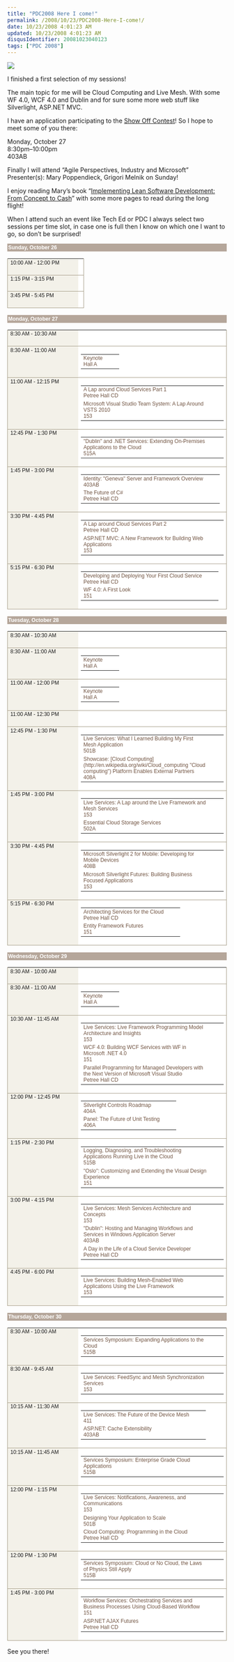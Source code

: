 ```yaml
---
title: "PDC2008 Here I come!"
permalink: /2008/10/23/PDC2008-Here-I-come!/
date: 10/23/2008 4:01:23 AM
updated: 10/23/2008 4:01:23 AM
disqusIdentifier: 20081023040123
tags: ["PDC 2008"]
---
```

<style>
.schedule {font-family:segoe,verdana,arial;font-size:9pt;color:#715442;}
.schedule table {}
.schedule table td {border-bottom:1px solid #A39A84;font-size:9pt;}
.schedule .time {border-left:1px solid #A39A84;background-color:#F3F1E9;}
.schedule .day {padding:2px;background-color:#B5A69A;color:#fff;font-weight:bold;}
.schedule .day_nobg {padding:2px;background-color:white;color:#fff;font-weight:bold;}
.schedule .item {border-right:1px solid #A39A84;background-color:#fff;}
.schedule .item table {border-bottom:none;}
.schedule .item table td {border-bottom:none;}
</style>  

[![](/images/2008/lean_software_book_cover.jpg)](http://www.poppendieck.com/ilsd.htm)

I finished a first selection of my sessions! 
<!-- more -->

The main topic for me will be Cloud Computing and Live Mesh. With some WF 4.0, WCF 4.0 and Dublin and for sure some more web stuff like Silverlight, ASP.NET MVC.

I have an application participating to the [Show Off Contest](http://www.microsoftpdc.com/Social/Contests.aspx)! So I hope to meet some of you there:

Monday, October 27      
8:30pm–10:00pm       
403AB

Finally I will attend “Agile Perspectives, Industry and Microsoft” Presenter(s): Mary Poppendieck, Grigori Melnik on Sunday!

I enjoy reading Mary’s book “[Implementing Lean Software Development: From Concept to Cash](http://www.poppendieck.com/ilsd.htm)” with some more pages to read during the long flight! 

When I attend such an event like Tech Ed or PDC I always select two sessions per time slot, in case one is full then I know on which one I want to go, so don’t be surprised!
<p></p>

<div class="schedule">
    <div class="day">Sunday, October 26</div>
    <table cellpadding="0" cellspacing="0" width="100%">
        <tbody>
        <tr>
            <td class="time" valign="top" width="150">10:00 AM - 12:00 PM</td>
            <td class="item" valign="top">
                <table border="0" width="100%">
                    <tbody></tbody>
                </table>
            </td>
        </tr>
        <tr>
            <td class="time" valign="top" width="150">1:15 PM - 3:15 PM</td>
            <td class="item" valign="top">
                <table border="0" width="100%">
                    <tbody></tbody>
                </table>
            </td>
        </tr>
        <tr>
            <td class="time" valign="top" width="150">3:45 PM - 5:45 PM</td>
            <td class="item" valign="top">
                <table border="0" width="100%">
                    <tbody></tbody>
                </table>
            </td>
        </tr>
        </tbody>
    </table>
</div>
<div class="schedule">
    <div class="day">Monday, October 27</div>
    <table cellpadding="0" cellspacing="0" width="100%">
        <tbody>
        <tr>
            <td class="time" valign="top" width="150">8:30 AM - 10:30 AM</td>
            <td class="item" valign="top">
                <table border="0" width="100%">
                    <tbody></tbody>
                </table>
            </td>
        </tr>
        <tr>
            <td class="time" valign="top" width="150">8:30 AM - 11:00 AM</td>
            <td class="item" valign="top">
                <table border="0" width="100%">
                    <tbody>
                    <tr>
                        <td valign="top">
                            <div class="schedule">
                                <div>Keynote</div>
                                <div>Hall A</div>
                                <div></div>
                            </div>
                        </td>
                        <td valign="top" width="20"></td>
                    </tr>
                    </tbody>
                </table>
            </td>
        </tr>
        <tr>
            <td class="time" valign="top" width="150">11:00 AM - 12:15 PM</td>
            <td class="item" valign="top">
                <table border="0" width="100%">
                    <tbody>
                    <tr>
                        <td valign="top">
                            <div class="schedule">
                                <div>A Lap around Cloud Services Part 1</div>
                                <div>Petree Hall CD</div>
                                <div></div>
                            </div>
                        </td>
                        <td valign="top" width="20"></td>
                    </tr>
                    <tr>
                        <td valign="top">
                            <div class="schedule">
                                <div>Microsoft Visual Studio Team System: A Lap Around VSTS 2010</div>
                                <div>153</div>
                                <div></div>
                            </div>
                        </td>
                        <td valign="top" width="20"></td>
                    </tr>
                    </tbody>
                </table>
            </td>
        </tr>
        <tr>
            <td class="time" valign="top" width="150">12:45 PM - 1:30 PM</td>
            <td class="item" valign="top">
                <table border="0" width="100%">
                    <tbody>
                    <tr>
                        <td valign="top">
                            <div class="schedule">
                                <div>"Dublin" and .NET Services: Extending On-Premises Applications to the Cloud</div>
                                <div>515A</div>
                                <div></div>
                            </div>
                        </td>
                        <td valign="top" width="20"></td>
                    </tr>
                    </tbody>
                </table>
            </td>
        </tr>
        <tr>
            <td class="time" valign="top" width="150">1:45 PM - 3:00 PM</td>
            <td class="item" valign="top">
                <table border="0" width="100%">
                    <tbody>
                    <tr>
                        <td valign="top">
                            <div class="schedule">
                                <div>Identity: "Geneva" Server and Framework Overview</div>
                                <div>403AB</div>
                                <div></div>
                            </div>
                        </td>
                        <td valign="top" width="20"></td>
                    </tr>
                    <tr>
                        <td valign="top">
                            <div class="schedule">
                                <div>The Future of C#</div>
                                <div>Petree Hall CD</div>
                                <div></div>
                            </div>
                        </td>
                        <td valign="top" width="20"></td>
                    </tr>
                    </tbody>
                </table>
            </td>
        </tr>
        <tr>
            <td class="time" valign="top" width="150">3:30 PM - 4:45 PM</td>
            <td class="item" valign="top">
                <table border="0" width="100%">
                    <tbody>
                    <tr>
                        <td valign="top">
                            <div class="schedule">
                                <div>A Lap around Cloud Services Part 2</div>
                                <div>Petree Hall CD</div>
                                <div></div>
                            </div>
                        </td>
                        <td valign="top" width="20"></td>
                    </tr>
                    <tr>
                        <td valign="top">
                            <div class="schedule">
                                <div>ASP.NET MVC: A New Framework for Building Web Applications</div>
                                <div>153</div>
                                <div></div>
                            </div>
                        </td>
                        <td valign="top" width="20"></td>
                    </tr>
                    </tbody>
                </table>
            </td>
        </tr>
        <tr>
            <td class="time" valign="top" width="150">5:15 PM - 6:30 PM</td>
            <td class="item" valign="top">
                <table border="0" width="100%">
                    <tbody>
                    <tr>
                        <td valign="top">
                            <div class="schedule">
                                <div>Developing and Deploying Your First Cloud Service</div>
                                <div>Petree Hall CD</div>
                                <div></div>
                            </div>
                        </td>
                        <td valign="top" width="20"></td>
                    </tr>
                    <tr>
                        <td valign="top">
                            <div class="schedule">
                                <div>WF 4.0: A First Look</div>
                                <div>151</div>
                                <div></div>
                            </div>
                        </td>
                        <td valign="top" width="20"></td>
                    </tr>
                    </tbody>
                </table>
            </td>
        </tr>
        </tbody>
    </table>
</div>
<div class="schedule">
    <div class="day">Tuesday, October 28</div>
    <table cellpadding="0" cellspacing="0" width="100%">
        <tbody>
        <tr>
            <td class="time" valign="top" width="150">8:30 AM - 10:30 AM</td>
            <td class="item" valign="top">
                <table border="0" width="100%">
                    <tbody></tbody>
                </table>
            </td>
        </tr>
        <tr>
            <td class="time" valign="top" width="150">8:30 AM - 11:00 AM</td>
            <td class="item" valign="top">
                <table border="0" width="100%">
                    <tbody>
                    <tr>
                        <td valign="top">
                            <div class="schedule">
                                <div>Keynote</div>
                                <div>Hall A</div>
                                <div></div>
                            </div>
                        </td>
                        <td valign="top" width="20"></td>
                    </tr>
                    </tbody>
                </table>
            </td>
        </tr>
        <tr>
            <td class="time" valign="top" width="150">11:00 AM - 12:00 PM</td>
            <td class="item" valign="top">
                <table border="0" width="100%">
                    <tbody>
                    <tr>
                        <td valign="top">
                            <div class="schedule">
                                <div>Keynote</div>
                                <div>Hall A</div>
                                <div></div>
                            </div>
                        </td>
                        <td valign="top" width="20"></td>
                    </tr>
                    </tbody>
                </table>
            </td>
        </tr>
        <tr>
            <td class="time" valign="top" width="150">11:00 AM - 12:30 PM</td>
            <td class="item" valign="top">
                <table border="0" width="100%">
                    <tbody></tbody>
                </table>
            </td>
        </tr>
        <tr>
            <td class="time" valign="top" width="150">12:45 PM - 1:30 PM</td>
            <td class="item" valign="top">
                <table border="0" width="100%">
                    <tbody>
                    <tr>
                        <td valign="top">
                            <div class="schedule">
                                <div>Live Services: What I Learned Building My First Mesh Application</div>
                                <div>501B</div>
                                <div></div>
                            </div>
                        </td>
                        <td valign="top" width="20"></td>
                    </tr>
                    <tr>
                        <td valign="top">
                            <div class="schedule">
                                <div>Showcase: [Cloud Computing](http://en.wikipedia.org/wiki/Cloud_computing "Cloud
                                    computing") Platform Enables External Partners
                                </div>
                                <div>408A</div>
                                <div></div>
                            </div>
                        </td>
                        <td valign="top" width="20"></td>
                    </tr>
                    </tbody>
                </table>
            </td>
        </tr>
        <tr>
            <td class="time" valign="top" width="150">1:45 PM - 3:00 PM</td>
            <td class="item" valign="top">
                <table border="0" width="100%">
                    <tbody>
                    <tr>
                        <td valign="top">
                            <div class="schedule">
                                <div>Live Services: A Lap around the Live Framework and Mesh Services</div>
                                <div>153</div>
                                <div></div>
                            </div>
                        </td>
                        <td valign="top" width="20"></td>
                    </tr>
                    <tr>
                        <td valign="top">
                            <div class="schedule">
                                <div>Essential Cloud Storage Services</div>
                                <div>502A</div>
                                <div></div>
                            </div>
                        </td>
                        <td valign="top" width="20"></td>
                    </tr>
                    </tbody>
                </table>
            </td>
        </tr>
        <tr>
            <td class="time" valign="top" width="150">3:30 PM - 4:45 PM</td>
            <td class="item" valign="top">
                <table border="0" width="100%">
                    <tbody>
                    <tr>
                        <td valign="top">
                            <div class="schedule">
                                <div>Microsoft Silverlight 2 for Mobile: Developing for Mobile Devices</div>
                                <div>408B</div>
                                <div></div>
                            </div>
                        </td>
                        <td valign="top" width="20"></td>
                    </tr>
                    <tr>
                        <td valign="top">
                            <div class="schedule">
                                <div>Microsoft Silverlight Futures: Building Business Focused Applications</div>
                                <div>153</div>
                                <div></div>
                            </div>
                        </td>
                        <td valign="top" width="20"></td>
                    </tr>
                    </tbody>
                </table>
            </td>
        </tr>
        <tr>
            <td class="time" valign="top" width="150">5:15 PM - 6:30 PM</td>
            <td class="item" valign="top">
                <table border="0" width="100%">
                    <tbody>
                    <tr>
                        <td valign="top">
                            <div class="schedule">
                                <div>Architecting Services for the Cloud</div>
                                <div>Petree Hall CD</div>
                                <div></div>
                            </div>
                        </td>
                        <td valign="top" width="20"></td>
                    </tr>
                    <tr>
                        <td valign="top">
                            <div class="schedule">
                                <div>Entity Framework Futures</div>
                                <div>151</div>
                                <div></div>
                            </div>
                        </td>
                        <td valign="top" width="20"></td>
                    </tr>
                    </tbody>
                </table>
            </td>
        </tr>
        </tbody>
    </table>
</div>
<div class="schedule">
    <div class="day">Wednesday, October 29</div>
    <table cellpadding="0" cellspacing="0" width="100%">
        <tbody>
        <tr>
            <td class="time" valign="top" width="150">8:30 AM - 10:00 AM</td>
            <td class="item" valign="top">
                <table border="0" width="100%">
                    <tbody></tbody>
                </table>
            </td>
        </tr>
        <tr>
            <td class="time" valign="top" width="150">8:30 AM - 11:00 AM</td>
            <td class="item" valign="top">
                <table border="0" width="100%">
                    <tbody>
                    <tr>
                        <td valign="top">
                            <div class="schedule">
                                <div>Keynote</div>
                                <div>Hall A</div>
                                <div></div>
                            </div>
                        </td>
                        <td valign="top" width="20"></td>
                    </tr>
                    </tbody>
                </table>
            </td>
        </tr>
        <tr>
            <td class="time" valign="top" width="150">10:30 AM - 11:45 AM</td>
            <td class="item" valign="top">
                <table border="0" width="100%">
                    <tbody>
                    <tr>
                        <td valign="top">
                            <div class="schedule">
                                <div>Live Services: Live Framework Programming Model Architecture and Insights</div>
                                <div>153</div>
                                <div></div>
                            </div>
                        </td>
                        <td valign="top" width="20"></td>
                    </tr>
                    <tr>
                        <td valign="top">
                            <div class="schedule">
                                <div>WCF 4.0: Building WCF Services with WF in Microsoft .NET 4.0</div>
                                <div>151</div>
                                <div></div>
                            </div>
                        </td>
                        <td valign="top" width="20"></td>
                    </tr>
                    <tr>
                        <td valign="top">
                            <div class="schedule">
                                <div>Parallel Programming for Managed Developers with the Next Version of Microsoft
                                    Visual Studio
                                </div>
                                <div>Petree Hall CD</div>
                                <div></div>
                            </div>
                        </td>
                        <td valign="top" width="20"></td>
                    </tr>
                    </tbody>
                </table>
            </td>
        </tr>
        <tr>
            <td class="time" valign="top" width="150">12:00 PM - 12:45 PM</td>
            <td class="item" valign="top">
                <table border="0" width="100%">
                    <tbody>
                    <tr>
                        <td valign="top">
                            <div class="schedule">
                                <div>Silverlight Controls Roadmap</div>
                                <div>404A</div>
                                <div></div>
                            </div>
                        </td>
                        <td valign="top" width="20"></td>
                    </tr>
                    <tr>
                        <td valign="top">
                            <div class="schedule">
                                <div>Panel: The Future of Unit Testing</div>
                                <div>406A</div>
                                <div></div>
                            </div>
                        </td>
                        <td valign="top" width="20"></td>
                    </tr>
                    </tbody>
                </table>
            </td>
        </tr>
        <tr>
            <td class="time" valign="top" width="150">1:15 PM - 2:30 PM</td>
            <td class="item" valign="top">
                <table border="0" width="100%">
                    <tbody>
                    <tr>
                        <td valign="top">
                            <div class="schedule">
                                <div>Logging, Diagnosing, and Troubleshooting Applications Running Live in the Cloud
                                </div>
                                <div>515B</div>
                                <div></div>
                            </div>
                        </td>
                        <td valign="top" width="20"></td>
                    </tr>
                    <tr>
                        <td valign="top">
                            <div class="schedule">
                                <div>"Oslo": Customizing and Extending the Visual Design Experience</div>
                                <div>151</div>
                                <div></div>
                            </div>
                        </td>
                        <td valign="top" width="20"></td>
                    </tr>
                    </tbody>
                </table>
            </td>
        </tr>
        <tr>
            <td class="time" valign="top" width="150">3:00 PM - 4:15 PM</td>
            <td class="item" valign="top">
                <table border="0" width="100%">
                    <tbody>
                    <tr>
                        <td valign="top">
                            <div class="schedule">
                                <div>Live Services: Mesh Services Architecture and Concepts</div>
                                <div>153</div>
                                <div></div>
                            </div>
                        </td>
                        <td valign="top" width="20"></td>
                    </tr>
                    <tr>
                        <td valign="top">
                            <div class="schedule">
                                <div>"Dublin": Hosting and Managing Workflows and Services in Windows Application
                                    Server
                                </div>
                                <div>403AB</div>
                                <div></div>
                            </div>
                        </td>
                        <td valign="top" width="20"></td>
                    </tr>
                    <tr>
                        <td valign="top">
                            <div class="schedule">
                                <div>A Day in the Life of a Cloud Service Developer</div>
                                <div>Petree Hall CD</div>
                                <div></div>
                            </div>
                        </td>
                        <td valign="top" width="20"></td>
                    </tr>
                    </tbody>
                </table>
            </td>
        </tr>
        <tr>
            <td class="time" valign="top" width="150">4:45 PM - 6:00 PM</td>
            <td class="item" valign="top">
                <table border="0" width="100%">
                    <tbody>
                    <tr>
                        <td valign="top">
                            <div class="schedule">
                                <div>Live Services: Building Mesh-Enabled Web Applications Using the Live Framework
                                </div>
                                <div>153</div>
                                <div></div>
                            </div>
                        </td>
                        <td valign="top" width="20"></td>
                    </tr>
                    </tbody>
                </table>
            </td>
        </tr>
        </tbody>
    </table>
</div>
<div class="schedule">
    <div class="day">Thursday, October 30</div>
    <table cellpadding="0" cellspacing="0" width="100%">
        <tbody>
        <tr>
            <td class="time" valign="top" width="150">8:30 AM - 10:00 AM</td>
            <td class="item" valign="top">
                <table border="0" width="100%">
                    <tbody>
                    <tr>
                        <td valign="top">
                            <div class="schedule">
                                <div>Services Symposium: Expanding Applications to the Cloud</div>
                                <div>515B</div>
                                <div></div>
                            </div>
                        </td>
                        <td valign="top" width="20"></td>
                    </tr>
                    </tbody>
                </table>
            </td>
        </tr>
        <tr>
            <td class="time" valign="top" width="150">8:30 AM - 9:45 AM</td>
            <td class="item" valign="top">
                <table border="0" width="100%">
                    <tbody>
                    <tr>
                        <td valign="top">
                            <div class="schedule">
                                <div>Live Services: FeedSync and Mesh Synchronization Services</div>
                                <div>153</div>
                                <div></div>
                            </div>
                        </td>
                        <td valign="top" width="20"></td>
                    </tr>
                    </tbody>
                </table>
            </td>
        </tr>
        <tr>
            <td class="time" valign="top" width="150">10:15 AM - 11:30 AM</td>
            <td class="item" valign="top">
                <table border="0" width="100%">
                    <tbody>
                    <tr>
                        <td valign="top">
                            <div class="schedule">
                                <div>Live Services: The Future of the Device Mesh</div>
                                <div>411</div>
                                <div></div>
                            </div>
                        </td>
                        <td valign="top" width="20"></td>
                    </tr>
                    <tr>
                        <td valign="top">
                            <div class="schedule">
                                <div>ASP.NET: Cache Extensibility</div>
                                <div>403AB</div>
                                <div></div>
                            </div>
                        </td>
                        <td valign="top" width="20"></td>
                    </tr>
                    </tbody>
                </table>
            </td>
        </tr>
        <tr>
            <td class="time" valign="top" width="150">10:15 AM - 11:45 AM</td>
            <td class="item" valign="top">
                <table border="0" width="100%">
                    <tbody>
                    <tr>
                        <td valign="top">
                            <div class="schedule">
                                <div>Services Symposium: Enterprise Grade Cloud Applications</div>
                                <div>515B</div>
                                <div></div>
                            </div>
                        </td>
                        <td valign="top" width="20"></td>
                    </tr>
                    </tbody>
                </table>
            </td>
        </tr>
        <tr>
            <td class="time" valign="top" width="150">12:00 PM - 1:15 PM</td>
            <td class="item" valign="top">
                <table border="0" width="100%">
                    <tbody>
                    <tr>
                        <td valign="top">
                            <div class="schedule">
                                <div>Live Services: Notifications, Awareness, and Communications</div>
                                <div>153</div>
                                <div></div>
                            </div>
                        </td>
                        <td valign="top" width="20"></td>
                    </tr>
                    <tr>
                        <td valign="top">
                            <div class="schedule">
                                <div>Designing Your Application to Scale</div>
                                <div>501B</div>
                                <div></div>
                            </div>
                        </td>
                        <td valign="top" width="20"></td>
                    </tr>
                    <tr>
                        <td valign="top">
                            <div class="schedule">
                                <div>Cloud Computing: Programming in the Cloud</div>
                                <div>Petree Hall CD</div>
                                <div></div>
                            </div>
                        </td>
                        <td valign="top" width="20"></td>
                    </tr>
                    </tbody>
                </table>
            </td>
        </tr>
        <tr>
            <td class="time" valign="top" width="150">12:00 PM - 1:30 PM</td>
            <td class="item" valign="top">
                <table border="0" width="100%">
                    <tbody>
                    <tr>
                        <td valign="top">
                            <div class="schedule">
                                <div>Services Symposium: Cloud or No Cloud, the Laws of Physics Still Apply</div>
                                <div>515B</div>
                                <div></div>
                            </div>
                        </td>
                        <td valign="top" width="20"></td>
                    </tr>
                    </tbody>
                </table>
            </td>
        </tr>
        <tr>
            <td class="time" valign="top" width="150">1:45 PM - 3:00 PM</td>
            <td class="item" valign="top">
                <table border="0" width="100%">
                    <tbody>
                    <tr>
                        <td valign="top">
                            <div class="schedule">
                                <div>Workflow Services: Orchestrating Services and Business Processes Using Cloud-Based
                                    Workflow
                                </div>
                                <div>151</div>
                                <div></div>
                            </div>
                        </td>
                        <td valign="top" width="20"></td>
                    </tr>
                    <tr>
                        <td valign="top">
                            <div class="schedule">
                                <div>ASP.NET AJAX Futures</div>
                                <div>Petree Hall CD</div>
                                <div></div>
                            </div>
                            <div></div>
                            <div></div>
                            <div></div>
                        </td>
                    </tr>
                    </tbody>
                </table>
            </td>
        </tr>
        </tbody>
    </table>
</div>  

See you there!
